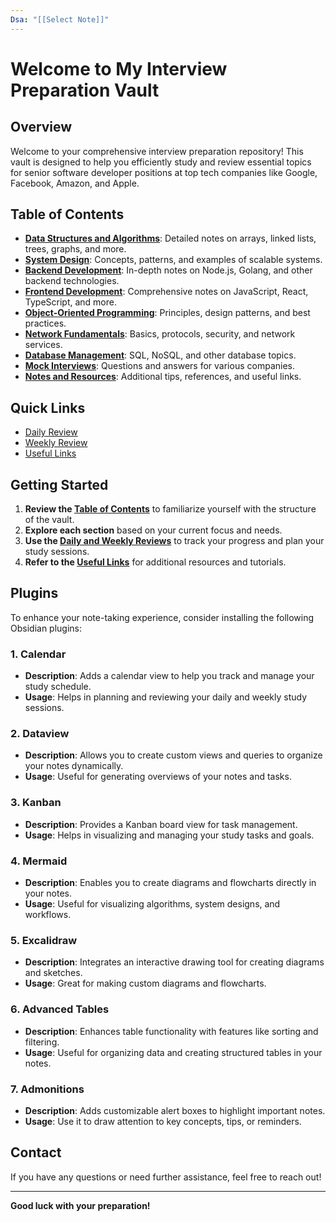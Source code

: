 ```yaml
---
Dsa: "[[Select Note]]"
---
```

# Welcome to My Interview Preparation Vault

## Overview
Welcome to your comprehensive interview preparation repository! This vault is designed to help you efficiently study and review essential topics for senior software developer positions at top tech companies like Google, Facebook, Amazon, and Apple.

## Table of Contents
- **[Data Structures and Algorithms](DSA/)**: Detailed notes on arrays, linked lists, trees, graphs, and more.
- **[System Design](System%20Design/)**: Concepts, patterns, and examples of scalable systems.
- **[Backend Development](Backend/)**: In-depth notes on Node.js, Golang, and other backend technologies.
- **[Frontend Development](Frontend/)**: Comprehensive notes on JavaScript, React, TypeScript, and more.
- **[Object-Oriented Programming](OOP/)**: Principles, design patterns, and best practices.
- **[Network Fundamentals](Networks/)**: Basics, protocols, security, and network services.
- **[Database Management](DBMS/)**: SQL, NoSQL, and other database topics.
- **[Mock Interviews](Mock%20Interviews/)**: Questions and answers for various companies.
- **[Notes and Resources](Notes/)**: Additional tips, references, and useful links.

## Quick Links
- [Daily Review](Notes/Daily%20Review.md)
- [Weekly Review](Notes/Weekly%20Review.md)
- [Useful Links](Notes/Useful%20Links.md)

## Getting Started
1. **Review the [Table of Contents](#table-of-contents)** to familiarize yourself with the structure of the vault.
2. **Explore each section** based on your current focus and needs.
3. **Use the [Daily and Weekly Reviews](Notes/)** to track your progress and plan your study sessions.
4. **Refer to the [Useful Links](Notes/Useful%20Links.md)** for additional resources and tutorials.

## Plugins
To enhance your note-taking experience, consider installing the following Obsidian plugins:

### **1. Calendar**
- **Description**: Adds a calendar view to help you track and manage your study schedule.
- **Usage**: Helps in planning and reviewing your daily and weekly study sessions.

### **2. Dataview**
- **Description**: Allows you to create custom views and queries to organize your notes dynamically.
- **Usage**: Useful for generating overviews of your notes and tasks.

### **3. Kanban**
- **Description**: Provides a Kanban board view for task management.
- **Usage**: Helps in visualizing and managing your study tasks and goals.

### **4. Mermaid**
- **Description**: Enables you to create diagrams and flowcharts directly in your notes.
- **Usage**: Useful for visualizing algorithms, system designs, and workflows.

### **5. Excalidraw**
- **Description**: Integrates an interactive drawing tool for creating diagrams and sketches.
- **Usage**: Great for making custom diagrams and flowcharts.

### **6. Advanced Tables**
- **Description**: Enhances table functionality with features like sorting and filtering.
- **Usage**: Useful for organizing data and creating structured tables in your notes.

### **7. Admonitions**
- **Description**: Adds customizable alert boxes to highlight important notes.
- **Usage**: Use it to draw attention to key concepts, tips, or reminders.

## Contact
If you have any questions or need further assistance, feel free to reach out!

---

**Good luck with your preparation!**
